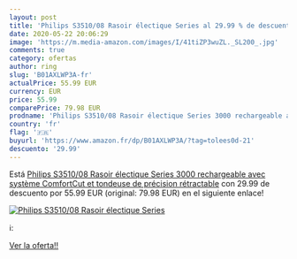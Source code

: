 ```yaml
---
layout: post
title: 'Philips S3510/08 Rasoir électique Series al 29.99 % de descuento'
date: 2020-05-22 20:06:29
image: 'https://m.media-amazon.com/images/I/41tiZP3wuZL._SL200_.jpg'
comments: true
category: ofertas
author: ring
slug: 'B01AXLWP3A-fr'
actualPrice: 55.99 EUR
currency: EUR
price: 55.99
comparePrice: 79.98 EUR
prodname: 'Philips S3510/08 Rasoir électique Series 3000 rechargeable avec système ComfortCut et tondeuse de précision rétractable'
country: 'fr'
flag: '🇫🇷'
buyurl: 'https://www.amazon.fr/dp/B01AXLWP3A/?tag=tolees0d-21'
descuento: '29.99'
---
```


Está [Philips S3510/08 Rasoir électique Series 3000 rechargeable avec système ComfortCut et tondeuse de précision rétractable](https://www.amazon.fr/dp/B01AXLWP3A/?tag=tolees0d-21) con 29.99 de descuento por 55.99 EUR (original: 79.98 EUR) en el siguiente enlace!

[![Philips S3510/08 Rasoir électique Series](https://m.media-amazon.com/images/I/41tiZP3wuZL._SL200_.jpg)](https://www.amazon.fr/dp/B01AXLWP3A/?tag=tolees0d-21)

ℹ️:


[Ver la oferta!!](https://www.amazon.fr/dp/B01AXLWP3A/?tag=tolees0d-21)
